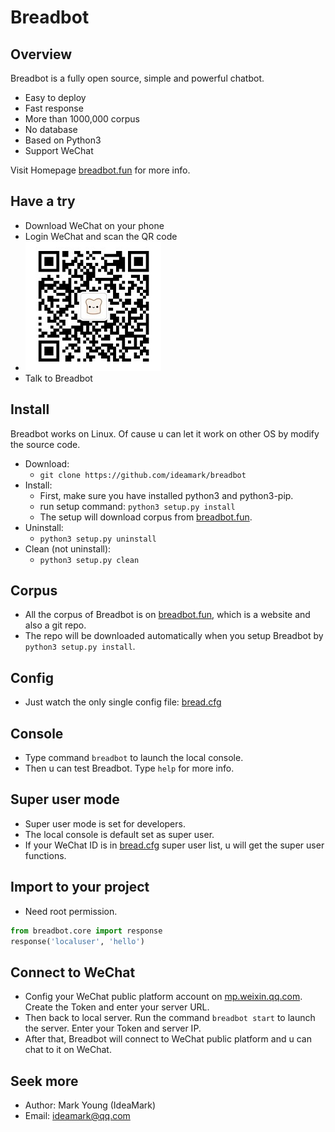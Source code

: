 # Breadbot

## Overview
Breadbot is a fully open source, simple and powerful chatbot.
* Easy to deploy
* Fast response
* More than 1000,000 corpus
* No database
* Based on Python3
* Support WeChat

Visit Homepage [breadbot.fun](http://breadbot.fun) for more info.

## Have a try
* Download WeChat on your phone
* Login WeChat and scan the QR code
* ![QR](QR.jpg)
* Talk to Breadbot

## Install
Breadbot works on Linux. Of cause u can let it work on other OS by modify the source code.
* Download:
  * `git clone https://github.com/ideamark/breadbot`
* Install:
  * First, make sure you have installed python3 and python3-pip.
  * run setup command: `python3 setup.py install`
  * The setup will download corpus from [breadbot.fun](http://breadbot.fun).
* Uninstall:
  * `python3 setup.py uninstall`
* Clean (not uninstall):
  * `python3 setup.py clean`

## Corpus
* All the corpus of Breadbot is on [breadbot.fun](http://breadbot.fun), which is a website and also a git repo.
* The repo will be downloaded automatically when you setup Breadbot by `python3 setup.py install`.

## Config
* Just watch the only single config file: [bread.cfg](etc/bread.cfg)

## Console
* Type command `breadbot` to launch the local console.
* Then u can test Breadbot. Type `help` for more info.

## Super user mode
* Super user mode is set for developers.
* The local console is default set as super user.
* If your WeChat ID is in [bread.cfg](etc/bread.cfg) super user list, u will get the super user functions.

## Import to your project
* Need root permission.
```python
from breadbot.core import response
response('localuser', 'hello')
```

## Connect to WeChat
* Config your WeChat public platform account on [mp.weixin.qq.com](https://mp.weixin.qq.com). Create the Token and enter your server URL.
* Then back to local server. Run the command `breadbot start` to launch the server. Enter your Token and server IP.
* After that, Breadbot will connect to WeChat public platform and u can chat to it on WeChat.

## Seek more
* Author: Mark Young (IdeaMark)
* Email: ideamark@qq.com
